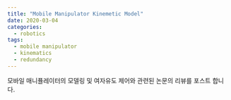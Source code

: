 ```yaml
---
title: "Mobile Manipulator Kinemetic Model"
date: 2020-03-04
categories:
  - robotics
tags:
  - mobile manipulator
  - kinematics
  - redundancy
---
```


모바일 매니퓰레이터의 모델링 및 여자유도 제어와 관련된 논문의 리뷰를 포스트 합니다.
